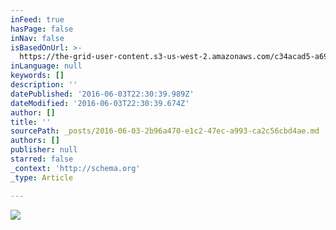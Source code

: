 ```yaml
---
inFeed: true
hasPage: false
inNav: false
isBasedOnUrl: >-
  https://the-grid-user-content.s3-us-west-2.amazonaws.com/c34acad5-a694-40e6-9f9f-5043a67f265d.jpg
inLanguage: null
keywords: []
description: ''
datePublished: '2016-06-03T22:30:39.989Z'
dateModified: '2016-06-03T22:30:39.674Z'
author: []
title: ''
sourcePath: _posts/2016-06-03-2b96a470-e1c2-47ec-a993-ca2c56cbd4ae.md
authors: []
publisher: null
starred: false
_context: 'http://schema.org'
_type: Article

---
```

![](https://the-grid-user-content.s3-us-west-2.amazonaws.com/c34acad5-a694-40e6-9f9f-5043a67f265d.jpg)